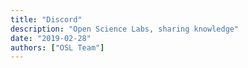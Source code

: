 ```yaml
---
title: "Discord"
description: "Open Science Labs, sharing knowledge"
date: "2019-02-28"
authors: ["OSL Team"]
---
```

<script>
  window.location.href = "https://discord.com/invite/mjAnW8BPck";
</script>
